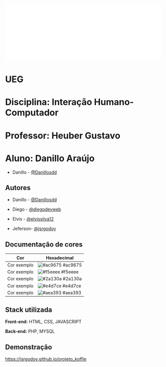 
![Logo](https://github.com/Danillosdd/natureza-viva/blob/main/img/logotipo.png?raw=true)


# UEG
# Disciplina: Interação Humano-Computador
# Professor: Heuber Gustavo
# Aluno: Danillo Araújo
* Danillo - [@Danillosdd](https://www.github.com/Danillosdd)


## Autores

* Danillo - [@Danillosdd](https://www.github.com/Danillosdd)

* Diego - [@diegodevweb](https://www.github.com/diegodevweb)

* Elvis - [@elvissilva12](https://www.github.com/elvissilva12)

* Jeferson- [@jsrgodoy](https://www.github.com/jsrgodoy)



## Documentação de cores

| Cor               | Hexadecimal                                                |
| ----------------- | ---------------------------------------------------------------- |
| Cor exemplo       | ![#ac9675](https://via.placeholder.com/10/ac9675?text=+) #ac9675 |
| Cor exemplo       | ![#f5eeee](https://via.placeholder.com/10/f5eeee?text=+) #f5eeee |
| Cor exemplo       | ![#2a130a](https://via.placeholder.com/10/2a130a?text=+) #2a130a |
| Cor exemplo       | ![#e4d7ce](https://via.placeholder.com/10/e4d7ce?text=+) #e4d7ce |
| Cor exemplo       | ![#aea393](https://via.placeholder.com/10/aea393?text=+) #aea393 |


## Stack utilizada

**Front-end:** HTML, CSS, JAVASCRIPT

**Back-end:** PHP, MYSQL


## Demonstração


https://jsrgodoy.github.io/projeto_koffie
